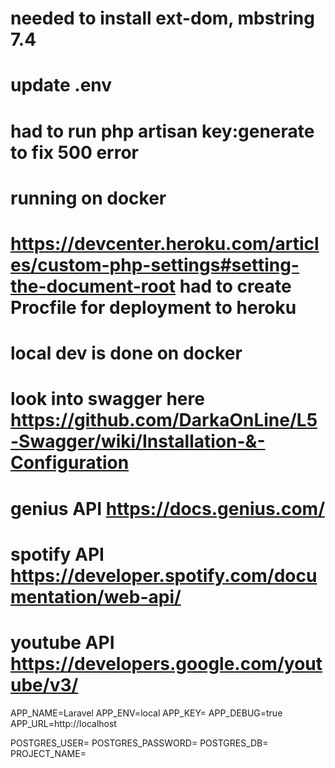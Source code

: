 # needed to install ext-dom, mbstring 7.4
# update .env 
# had to run php artisan key:generate to fix 500 error 
# running on docker
# https://devcenter.heroku.com/articles/custom-php-settings#setting-the-document-root had to create Procfile for deployment to heroku
# local dev is done on docker

# look into swagger here https://github.com/DarkaOnLine/L5-Swagger/wiki/Installation-&-Configuration

# genius API https://docs.genius.com/
# spotify API https://developer.spotify.com/documentation/web-api/
# youtube API https://developers.google.com/youtube/v3/

APP_NAME=Laravel
APP_ENV=local
APP_KEY=
APP_DEBUG=true
APP_URL=http://localhost

POSTGRES_USER=
POSTGRES_PASSWORD=
POSTGRES_DB=
PROJECT_NAME=